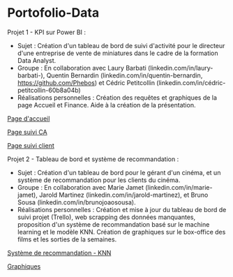 # Portofolio-Data

Projet 1 - KPI sur Power BI : 
   - Sujet : Création d'un tableau de bord de suivi d'activité pour le directeur d'une entreprise de vente de miniatures dans le cadre de la formation Data Analyst.
   - Groupe : En collaboration avec Laury Barbati (linkedin.com/in/laury-barbati-), Quentin Bernardin (linkedin.com/in/quentin-bernardin, https://github.com/Phebos) et Cédric Petitcollin (linkedin.com/in/cédric-petitcollin-60b8a04b)
   - Réalisations personnelles : Création des requêtes et graphiques de la page Accueil et Finance. Aide à la création de la présentation.

[Page d'accueil](https://github.com/Pimpmydata/Portofolio-Data/blob/main/projet1/Page%20Accueil.png)

[Page suivi CA](https://github.com/Pimpmydata/Portofolio-Data/blob/main/projet1/Page%20Finance%202.png)

[Page suivi client](https://github.com/Pimpmydata/Portofolio-Data/blob/main/projet1/Page%20Finance%202.png)

Projet 2 - Tableau de bord et système de recommandation :

   - Sujet : Création d'un tableau de bord pour le gérant d'un cinéma, et un système de recommandation pour les clients du cinéma.
   - Groupe : En collaboration avec Marie Jamet (linkedin.com/in/marie-jamet), Jarold Martinez (linkedin.com/in/jarold-martinez), et Bruno Sousa (linkedin.com/in/brunojoaosousa).
   - Réalisations personnelles : Création et mise à jour du tableau de bord de suivi projet (Trello), web scrapping des données manquantes,
                                 proposition d'un système de recommandation basé sur le machine learning et le modèle KNN. Création de
                                 graphiques sur le box-office des films et les sorties de la semaines.
     
[Système de recommandation - KNN](https://github.com/Pimpmydata/Portofolio-Data/blob/main/projet2/ML_Projet_2_BGA.ipynb)

[Graphiques](https://github.com/Pimpmydata/Portofolio-Data/blob/main/projet2/Data_Viz_Projet2.ipynb)
